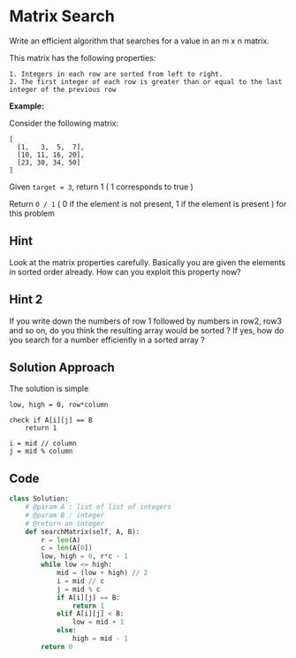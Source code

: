 # Matrix Search

Write an efficient algorithm that searches for a value in an m x n matrix.

This matrix has the following properties:

```
1. Integers in each row are sorted from left to right.
2. The first integer of each row is greater than or equal to the last integer of the previous row
```

**Example:**

Consider the following matrix:

```
[
  [1,   3,  5,  7],
  [10, 11, 16, 20],
  [23, 30, 34, 50]
]
```

Given `target = 3`, return 1 ( 1 corresponds to true )

Return `0 / 1` ( 0 if the element is not present, 1 if the element is present ) for this problem

## Hint

Look at the matrix properties carefully. Basically you are given the elements in sorted order already. How can you exploit this property now?

## Hint 2

If you write down the numbers of row 1 followed by numbers in row2, row3 and so on, do you think the resulting array would be sorted ?
If yes, how do you search for a number efficiently in a sorted array ?

## Solution Approach

The solution is simple

```
low, high = 0, row*column

check if A[i][j] == B
    return 1

i = mid // column
j = mid % column
```

## Code

```python
class Solution:
    # @param A : list of list of integers
    # @param B : integer
    # @return an integer
    def searchMatrix(self, A, B):
        r = len(A)
        c = len(A[0])
        low, high = 0, r*c - 1
        while low <= high:
            mid = (low + high) // 2
            i = mid // c
            j = mid % c
            if A[i][j] == B:
                return 1
            elif A[i][j] < B:
                low = mid + 1
            else:
                high = mid - 1
        return 0
```
